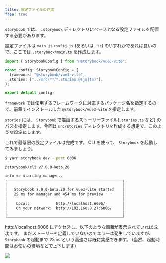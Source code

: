 ```yaml
---
title: 設定ファイルの作成
free: true
---
```


`storybook` では、 `.storybook` ディレクトリにベースとなる設定ファイルを配置する必要があります。

設定ファイルは `main.js` `config.js` (あるいは `.ts`) のいずれかであれば良いので、ここでは `.storybook/main.ts` を作成します。

```ts:.storybook/main.ts
import { StorybookConfig } from "@storybook/vue3-vite";

const config: StorybookConfig = {
  framework: "@storybook/vue3-vite",
  stories: ["../src/**/*.stories.@(js|ts)"],
};

export default config;
```

`framework` では使用するフレームワークに対応するパッケージ名を指定するので、前章でインストールした `@storybook/vue3-vite` を指定します。

`stories` には、 `Storybook` で描画するストーリーファイル(`.stories.ts` など) のパスを指定します。今回は `src/stories` ディレクトリを作成する想定で、このような設定にします。

これで最低限の設定ファイルは完成です。 CLI を使って、 `Storybook` を起動してみましょう。

```bash
$ yarn storybook dev --port 6006

@storybook/cli v7.0.0-beta.20

info => Starting manager..
╭────────────────────────────────────────────────────╮
│                                                    │
│   Storybook 7.0.0-beta.20 for vue3-vite started    │
│   25 ms for manager and 454 ms for preview         │
│                                                    │
│    Local:            http://localhost:6006/        │
│    On your network:  http://192.168.0.27:6006/     │
│                                                    │
╰────────────────────────────────────────────────────╯
```

http://localhost:6006 にアクセスし、以下のような画面が表示されていれば成功です。
まだストーリーを定義していないのでエラーは発生していますが、 `Storybook` の起動まで 25ms という高速さは既に実感できます。 (当然、起動時間はお使いの環境などで上下します)

![](https://storage.googleapis.com/zenn-user-upload/23ae47827b98-20221224.png)